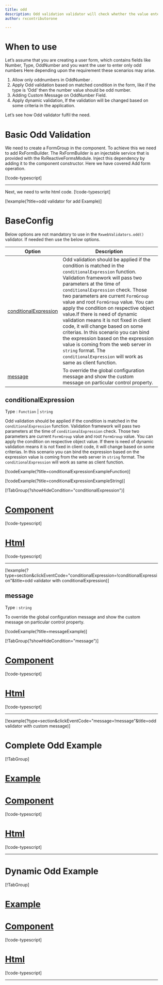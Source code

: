 ```yaml
---
title: odd
description: Odd validation validator will check whether the value entered is an odd number or not.
author: rxcontributorone

---
```


# When to use
Let’s assume that you are creating a user form, which contains fields like Number, Type, OddNumber and you want the user to enter only odd numbers Here depending upon the requirement these scenarios may arise.
1.	Allow only oddnumbers in OddNumber .
2.	Apply Odd validation based on matched condition in the form, like if the type  is ‘Odd’ then the number value should be odd number.
3.	Adding Custom Message on OddNumber Field.
4.	Apply dynamic validation, If the validation will be changed based on some criteria in the application.

Let’s see how Odd validator fulfil the need.

# Basic Odd Validation
We need to create a FormGroup in the component. To achieve this we need to add RxFormBuilder. The RxFormBuilder is an injectable service that is provided with the RxReactiveFormsModule. Inject this dependency by adding it to the component constructor.
Here we have covered Add form operation. 

[!code-typescript[](\assets\examples\reactive-form-validators\reactive-form-validators\validators\odd\add\odd-add.component.ts?type=section)]
***

Next, we need to write html code.
[!code-typescript[](\assets\examples\reactive-form-validators\reactive-form-validators\validators\odd\add\odd-add.component.html?type=section)]

[!example(?title=odd validator for add Example)]
<app-odd-add-validator></app-odd-add-validator>

# BaseConfig
Below options are not mandatory to use in the `RxwebValidators.odd()` validator. If needed then use the below options.

|Option | Description |
|--- | ---- |
|[conditionalExpression](#conditionalexpression) | Odd  validation should be applied if the condition is matched in the `conditionalExpression` function. Validation framework will pass two parameters at the time of `conditionalExpression` check. Those two parameters are current `FormGroup` value and root `FormGroup` value. You can apply the condition on respective object value.If there is need of dynamic validation means it is not fixed in client code, it will change based on some criterias. In this scenario you can bind the expression based on the expression value is coming from the web server in `string` format. The `conditionalExpression` will work as same as client function. |
|[message](#message) | To override the global configuration message and show the custom message on particular control property. |

## conditionalExpression 
Type :  `Function`  |  `string` 

Odd validation should be applied if the condition is matched in the `conditionalExpression` function. Validation framework will pass two parameters at the time of `conditionalExpression` check. Those two parameters are current `FormGroup` value and root `FormGroup` value. You can apply the condition on respective object value.
If there is need of dynamic validation means it is not fixed in client code, it will change based on some criterias. In this scenario you can bind the expression based on the expression value is coming from the web server in `string` format. The `conditionalExpression` will work as same as client function.

[!codeExample(?title=conditionalExpressionExampleFunction)]

[!codeExample(?title=conditionalExpressionExampleString)]

[!TabGroup(?showHideCondition="conditionalExpression")]
# [Component](#tab\conditionalExpressionComponent)
[!code-typescript[](\assets\examples\reactive-form-validators\validators\odd\conditionalExpression\odd-conditional-expressions.component.ts)]
# [Html](#tab\conditionalExpressionHtml)
[!code-typescript[](\assets\examples\reactive-form-validators\validators\odd\conditionalExpression\odd-conditional-expressions.component.html)]
***

[!example(?type=section&clickEventCode="conditionalExpression=!conditionalExpression"&title=odd validator with conditionalExpression)]
<app-odd-conditionalExpression-validator></app-odd-conditionalExpression-validator>

## message 
Type :  `string` 

To override the global configuration message and show the custom message on particular control property.

[!codeExample(?title=messageExample)]

[!TabGroup(?showHideCondition="message")]
# [Component](#tab\messageComponent)
[!code-typescript[](\assets\examples\reactive-form-validators\validators\odd\message\odd-message.component.ts)]
# [Html](#tab\messageHtml)
[!code-typescript[](\assets\examples\reactive-form-validators\validators\odd\message\odd-message.component.html)]
***

[!example(?type=section&clickEventCode="message=!message"&title=odd validator with custom message)]
<app-odd-message-validator></app-odd-message-validator>

# Complete Odd Example
[!TabGroup]
# [Example](#tab\completeexample)
<app-odd-complete-validator></app-odd-complete-validator>
# [Component](#tab\completecomponent)
[!code-typescript[](\assets\examples\reactive-form-validators\validators\odd\complete\odd-complete.component.ts)]
# [Html](#tab\completehtml)
[!code-typescript[](\assets\examples\reactive-form-validators\validators\odd\complete\odd-complete.component.html)]
***

# Dynamic Odd Example
[!TabGroup]
# [Example](#tab\dynamicexample)
<app-odd-dynamic-validator></app-odd-dynamic-validator>
# [Component](#tab\dynamiccomponent)
[!code-typescript[](\assets\examples\reactive-form-validators\validators\odd\dynamic\odd-dynamic.component.ts)]
# [Html](#tab\dynamichtml)
[!code-typescript[](\assets\examples\reactive-form-validators\validators\odd\dynamic\odd-dynamic.component.html)]
***